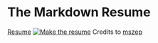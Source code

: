 The Markdown Resume
===================
[Resume](https://nclsbayona.github.io/MyResume/)
[![Make the resume](https://github.com/nclsbayona/MyResume/actions/workflows/make_resume.yml/badge.svg)](https://github.com/nclsbayona/MyResume/actions/workflows/make_resume.yml)
Credits to [mszep](https://github.com/mszep/pandoc_resume)

